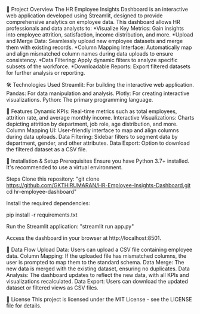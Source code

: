 📌 Project Overview
The HR Employee Insights Dashboard is an interactive web application developed using Streamlit, designed to provide comprehensive analytics on employee data.
This dashboard allows HR professionals and data analysts to:
*Visualize Key Metrics: Gain insights into employee attrition, satisfaction, income distribution, and more.
*Upload and Merge Data: Seamlessly upload new employee datasets and merge them with existing records.
*Column Mapping Interface: Automatically map and align mismatched column names during data uploads to ensure consistency.
*Data Filtering: Apply dynamic filters to analyze specific subsets of the workforce.
*Downloadable Reports: Export filtered datasets for further analysis or reporting.

🛠️ Technologies Used
Streamlit: For building the interactive web application.
Pandas: For data manipulation and analysis.
Plotly: For creating interactive visualizations.
Python: The primary programming language.

🚀 Features
Dynamic KPIs: Real-time metrics such as total employees, attrition rate, and average monthly income.
Interactive Visualizations: Charts depicting attrition by department, job role, age distribution, and more.
Column Mapping UI: User-friendly interface to map and align columns during data uploads.
Data Filtering: Sidebar filters to segment data by department, gender, and other attributes.
Data Export: Option to download the filtered dataset as a CSV file.

📁 Installation & Setup
Prerequisites
Ensure you have Python 3.7+ installed. It's recommended to use a virtual environment.

Steps
Clone this repository:
"git clone https://github.com/GKTHIRUMARAN/HR-Employee-Insights-Dashboard,git
cd hr-employee-dashboard"

Install the required dependencies:

pip install -r requirements.txt

Run the Streamlit application: "streamlit run app.py"

Access the dashboard in your browser at http://localhost:8501.

🔄 Data Flow
Upload Data: Users can upload a CSV file containing employee data.
Column Mapping: If the uploaded file has mismatched columns, the user is prompted to map them to the standard schema.
Data Merge: The new data is merged with the existing dataset, ensuring no duplicates.
Data Analysis: The dashboard updates to reflect the new data, with all KPIs and visualizations recalculated.
Data Export: Users can download the updated dataset or filtered views as CSV files.

📄 License
This project is licensed under the MIT License - see the LICENSE file for details.
